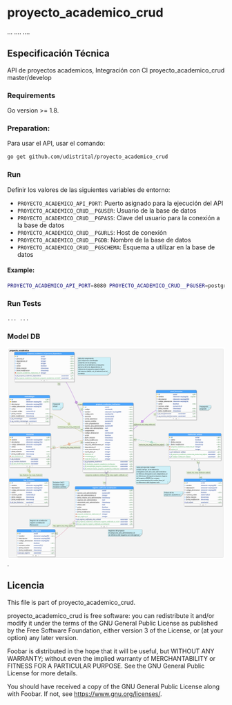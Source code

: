 # proyecto_academico_crud

... .... ....


## Especificación Técnica

API de proyectos academicos, Integración con CI proyecto_academico_crud master/develop


###  Requirements
Go version >= 1.8.

### Preparation:
Para usar el API, usar el comando:

```bash
go get github.com/udistrital/proyecto_academico_crud
```
### Run

 Definir los valores de las siguientes variables de entorno:

 - `PROYECTO_ACADEMICO_API_PORT`: Puerto asignado para la ejecución del API
 - `PROYECTO_ACADEMICO_CRUD__PGUSER`: Usuario de la base de datos
 - `PROYECTO_ACADEMICO_CRUD__PGPASS`: Clave del usuario para la conexión a la base de datos  
 - `PROYECTO_ACADEMICO_CRUD__PGURLS`: Host de conexión
 - `PROYECTO_ACADEMICO_CRUD__PGDB`: Nombre de la base de datos
 - `PROYECTO_ACADEMICO_CRUD__PGSCHEMA`: Esquema a utilizar en la base de datos

#### Example:

```bash
PROYECTO_ACADEMICO_API_PORT=8080 PROYECTO_ACADEMICO_CRUD__PGUSER=postgres PROYECTO_ACADEMICO_CRUD__PGPASS=**** PROYECTO_ACADEMICO_CRUD__PGURLS=localhost PROYECTO_ACADEMICO_CRUD__PGDB=proyecto_academico PROYECTO_ACADEMICO_CRUD__PGSCHEMA=proyecto_academico RUN_MODE=dev bee run -downdoc=true -gendoc=true
```

### Run Tests

```bash
... ...
```

### Model DB
![image](./modelo_proyecto_academico_crud.png).

## Licencia

This file is part of proyecto_academico_crud.

proyecto_academico_crud is free software: you can redistribute it and/or modify it under the terms of the GNU General Public License as published by the Free Software Foundation, either version 3 of the License, or (at your option) any later version.

Foobar is distributed in the hope that it will be useful, but WITHOUT ANY WARRANTY; without even the implied warranty of MERCHANTABILITY or FITNESS FOR A PARTICULAR PURPOSE. See the GNU General Public License for more details.

You should have received a copy of the GNU General Public License along with Foobar. If not, see https://www.gnu.org/licenses/.
